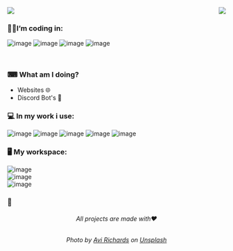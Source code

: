 <img src="https://github.com/ssynowiec/ssynowiec/blob/main/Hey%F0%9F%91%8B%20I%E2%80%99m%20Stanislaw.png">

<img align="right" src="https://github-readme-stats.vercel.app/api/top-langs/?username=ssynowiec&layout=compact&theme=dark">

### 👨‍💻I’m coding in:

![image](https://img.shields.io/badge/HTML5-E34F26?style=for-the-badge&logo=html5&logoColor=white)
![image](https://img.shields.io/badge/CSS3-1572B6?style=for-the-badge&logo=css3&logoColor=white)
![image](https://img.shields.io/badge/JavaScript-F7DF1E?style=for-the-badge&logo=javascript&logoColor=black)
![image](https://img.shields.io/badge/PHP-777BB4?style=for-the-badge&logo=php&logoColor=white)

</br>

### ⌨ What am I doing?

-   Websites 🌐
-   Discord Bot's 🤖

### 💻 In my work i use:

![image](https://img.shields.io/badge/Windows-0078D6?style=for-the-badge&logo=windows&logoColor=white)
![image](https://img.shields.io/badge/Google_chrome-4285F4?style=for-the-badge&logo=Google-chrome&logoColor=white)
![image](https://img.shields.io/badge/Visual_Studio_Code-0078D4?style=for-the-badge&logo=visual%20studio%20code&logoColor=white)
![image](https://img.shields.io/badge/prettier-1A2C34?style=for-the-badge&logo=prettier&logoColor=F7BA3E)
![image](https://img.shields.io/badge/Git-F05032?style=for-the-badge&logo=git&logoColor=white)

### 🖥 My workspace:

![image](https://img.shields.io/badge/AMD-Ryzen_5_3600-ED1C24?style=for-the-badge&logo=amd&logoColor=white) </br>
![image](https://img.shields.io/badge/NVIDIA-GTX1660_SUPER-76B900?style=for-the-badge&logo=nvidia&logoColor=white) </br>
![image](https://img.shields.io/badge/Windows-10-0078D6?style=for-the-badge&logo=windows&logoColor=white) </br>

### 📕
<!-- BLOG-POST-LIST:START -->

<!-- BLOG-POST-LIST:END -->

<h6 align=center> All projects are made with❤</h6>

<h6 align=center> Photo by <a href="https://unsplash.com/@avirichards?utm_source=unsplash&utm_medium=referral&utm_content=creditCopyText">Avi Richards</a> on <a href="https://unsplash.com/photos/Z3ownETsdNQ">Unsplash</a></h6>
